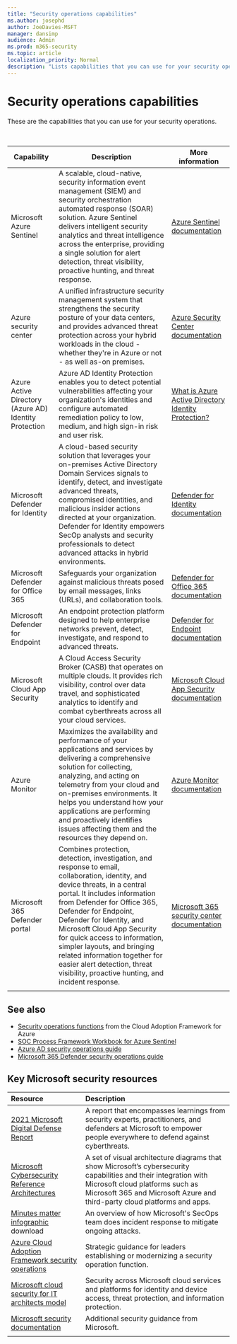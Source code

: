 ```yaml
---
title: "Security operations capabilities"
ms.author: josephd
author: JoeDavies-MSFT
manager: dansimp
audience: Admin
ms.prod: m365-security
ms.topic: article
localization_priority: Normal
description: "Lists capabilities that you can use for your security operations"
---
```


# Security operations capabilities

These are the capabilities that you can use for your security operations.

<br> 

|Capability  |Description  |More information  |
|---------|---------|---------|
|Microsoft Azure Sentinel | A scalable, cloud-native, security information event management (SIEM) and security orchestration automated response (SOAR) solution. Azure Sentinel delivers intelligent security analytics and threat intelligence across the enterprise, providing a single solution for alert detection, threat visibility, proactive hunting, and threat response. | [Azure Sentinel documentation](/azure/sentinel/)|
|Azure security center     | A unified infrastructure security management system that strengthens the security posture of your data centers, and provides advanced threat protection across your hybrid workloads in the cloud - whether they're in Azure or not - as well as-on premises. | [Azure Security Center documentation](/azure/security-center/)      |
|Azure Active Directory (Azure AD) Identity Protection |Azure AD Identity Protection enables you to detect potential vulnerabilities affecting your organization's identities and configure automated remediation policy to low, medium, and high sign-in risk and user risk.| [What is Azure Active Directory Identity Protection?](/azure/active-directory/identity-protection/overview-identity-protection)        |
|Microsoft Defender for Identity |A cloud-based security solution that leverages your on-premises Active Directory Domain Services signals to identify, detect, and investigate advanced threats, compromised identities, and malicious insider actions directed at your organization. Defender for Identity empowers SecOp analysts and security professionals to detect advanced attacks in hybrid environments. |[Defender for Identity documentation](/defender-for-identity/) |
|Microsoft Defender for Office 365| Safeguards your organization against malicious threats posed by email messages, links (URLs), and collaboration tools. |[Defender for Office 365 documentation](/microsoft-365/security/office-365-security)|
|Microsoft Defender for Endpoint | An endpoint protection platform designed to help enterprise networks prevent, detect, investigate, and respond to advanced threats.|[Defender for Endpoint documentation](/microsoft-365/security/defender-endpoint) |
|Microsoft Cloud App Security| A Cloud Access Security Broker (CASB) that operates on multiple clouds. It provides rich visibility, control over data travel, and sophisticated analytics to identify and combat cyberthreats across all your cloud services. |[Microsoft Cloud App Security documentation](/cloud-app-security/) |
|Azure Monitor| Maximizes the availability and performance of your applications and services by delivering a comprehensive solution for collecting, analyzing, and acting on telemetry from your cloud and on-premises environments. It helps you understand how your applications are performing and proactively identifies issues affecting them and the resources they depend on.|[Azure Monitor documentation](/azure/azure-monitor/) |
|Microsoft 365 Defender portal | Combines protection, detection, investigation, and response to email, collaboration, identity, and device threats, in a central portal. It includes information from Defender for Office 365, Defender for Endpoint, Defender for Identity, and Microsoft Cloud App Security for quick access to information, simpler layouts, and bringing related information together for easier alert detection, threat visibility, proactive hunting, and incident response. | [Microsoft 365 security center  documentation ](/microsoft-365/security/defender/overview-security-center)      |
| | | |

## See also

- [Security operations functions](/azure/cloud-adoption-framework/organize/cloud-security-operations-center) from the Cloud Adoption Framework for Azure
- [SOC Process Framework Workbook for Azure Sentinel](https://techcommunity.microsoft.com/t5/azure-sentinel/what-s-new-azure-sentinel-soc-process-framework-workbook/ba-p/2339315)
- [Azure AD security operations guide](/azure/active-directory/fundamentals/security-operations-introduction)
- [Microsoft 365 Defender security operations guide](/microsoft-365/security/defender/integrate-microsoft-365-defender-secops)


## Key Microsoft security resources 

| Resource | Description |
|:-------|:-----|
| [2021 Microsoft Digital Defense Report](https://www.microsoft.com/security/business/microsoft-digital-defense-report) | A report that encompasses learnings from security experts, practitioners, and defenders at Microsoft to empower people everywhere to defend against cyberthreats. |
| [Microsoft Cybersecurity Reference Architectures](/security/cybersecurity-reference-architecture/mcra) | A set of visual architecture diagrams that show Microsoft’s cybersecurity capabilities and their integration with Microsoft cloud platforms such as Microsoft 365 and Microsoft Azure and third-party cloud platforms and apps. |
| [Minutes matter infographic](https://github.com/MarkSimos/MicrosoftSecurity/raw/master/Microsoft_CDOC_and_DCU_Poster.pdf) download | An overview of how Microsoft's SecOps team does incident response to mitigate ongoing attacks.  |
| [Azure Cloud Adoption Framework security operations](/azure/cloud-adoption-framework/secure/security-operations) | Strategic guidance for leaders establishing or modernizing a security operation function. |
| [Microsoft cloud security for IT architects model](https://aka.ms/cloudarchsecurity) | Security across Microsoft cloud services and platforms for identity and device access, threat protection, and information protection. |
| [Microsoft security documentation](/security/) | Additional security guidance from Microsoft. |
|||

